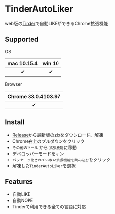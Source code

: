 # TinderAutoLiker
web版の[Tinder](https://tinder.com/ "Tinder")で自動LIKEができるChrome拡張機能

## Supported

OS

|mac 10.15.4| win 10 | 
|:----------:|:-----------:|
|✔︎|✔︎|

Browser

|Chrome 83.0.4103.97|
|:----------:|
|✔︎||


## Install
* [Release](https://github.com/miya/TinderAutoLiker/releases/ "github release")から最新版のzipをダウンロード、解凍
* Chrome右上のプルダウンをクリック
* `その他のツール` から `拡張機能`に移動
* デベロッパーモードをオン
* `パッケージ化されていない拡張機能を読み込む`をクリック
* 解凍した`TinderAutoLiker`を選択

## Features
 * 自動LIKE 
 * 自動NOPE
 * Tinderで利用できる全ての言語に対応
 